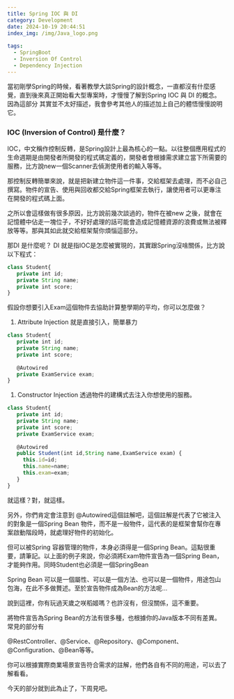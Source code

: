 ```yaml
---
title: Spring IOC 與 DI
category: Development
date: 2024-10-19 20:44:51
index_img: /img/Java_logo.png
 
tags:
  - SpringBoot
  - Inversion Of Control
  - Dependency Injection
---
```


當初剛學Spring的時候，看著教學大談Spring的設計概念，一直都沒有什麼感覺，直到後來真正開始看大型專案時，才慢慢了解到Spring IOC 與 DI 的概念。 因為這部分 其實並不太好描述，我會參考其他人的描述加上自己的體悟慢慢說明它。

### IOC (Inversion of Control) 是什麼？

IOC，中文稱作控制反轉，是Spring設計上最為核心的一點。以往整個應用程式的生命週期是由開發者所開發的程式碼定義的，開發者會根據需求建立當下所需要的服務，比方說new一個Scanner去偵測使用者的輸入等等。

那控制反轉簡單來說，就是把新建立物件這一件事，交給框架去處理，而不必自己撰寫。物件的宣告、使用與回收都交給Spring框架去執行，讓使用者可以更專注在開發的程式碼上面。

之所以會這樣做有很多原因，比方說前幾次談過的，物件在被new 之後，就會在記憶體中佔走一塊位子，不好好處理的話可能會造成記憶體資源的浪費或無法被釋放等等。那與其如此就交給框架幫你煩惱這部分。

那DI 是什麼呢？ DI 就是指IOC是怎麼被實現的，其實跟Spring沒啥關係，比方說以下程式：

```jsx
class Student{
   private int id;
   private String name;
   private int score;
}
```

假設你想要引入Exam這個物件去協助計算整學期的平均，你可以怎麼做？

1. Attribute Injection 就是直接引入，簡單暴力

```jsx
class Student{
   private int id;
   private String name;
   private int score;
   
   @Autowired
   private ExamService exam;
}
```

1. Constructor Injection 透過物件的建構式去注入你想使用的服務。

```jsx
class Student{
   private int id;
   private String name;
   private int score;
   private ExamService exam;
   
   @Autowired
   public Student(int id,String name,ExamService exam) {
     this.id=id;
     this.name=name;
     this.exam=exam;
   }
}
```

就這樣？對，就這樣。

另外，你們肯定會注意到 @Autowired這個註解吧，這個註解是代表了它被注入的對象是一個Spring Bean 物件，而不是一般物件，這代表的是框架會幫你在專案啟動階段時，就處理好物件的初始化。

但可以被Spring 容器管理的物件，本身必須得是一個Spring Bean。這點很重要，請筆記。以上面的例子來說，你必須將Exam物件宣告為一個Spring Bean，才能夠作用。同時Student也必須是一個SpringBean

Spring Bean 可以是一個屬性、可以是一個方法、也可以是一個物件，用途包山包海，在此不多做贅述。至於宣告物件成為Bean的方法呢…

說到這裡，你有玩過天歲之咲稻姬嗎？也許沒有，但沒關係，這不重要。

將物件宣告為Spring Bean的方法有很多種，也根據你的Java版本不同有差異。常見的部分有

@RestController、@Service、@Repository、@Component、@Configuration、@Bean等等。

你可以根據實際商業場景宣告符合需求的註解，他們各自有不同的用途，可以去了解看看。

今天的部分就到此為止了，下周見吧。